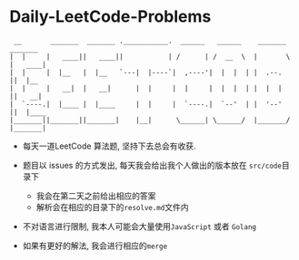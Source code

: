 # Daily-LeetCode-Problems       

```
 __       _______  _______ .___________.  ______   ______    _______   _______ 
|  |     |   ____||   ____||           | /      | /  __  \  |       \ |   ____|
|  |     |  |__   |  |__   `---|  |----`|  ,----'|  |  |  | |  .--.  ||  |__   
|  |     |   __|  |   __|      |  |     |  |     |  |  |  | |  |  |  ||   __|  
|  `----.|  |____ |  |____     |  |     |  `----.|  `--'  | |  '--'  ||  |____ 
|_______||_______||_______|    |__|      \______| \______/  |_______/ |_______|
```
                                          
* 每天一道LeetCode 算法题, 坚持下去总会有收获.

* 题目以 issues 的方式发出, 每天我会给出我个人做出的版本放在 `src/code`目录下
  + 我会在第二天之前给出相应的答案
  + 解析会在相应的目录下的`resolve.md`文件内
* 不对语言进行限制, 我本人可能会大量使用`JavaScript` 或者 `Golang`
* 如果有更好的解法, 我会进行相应的`merge`